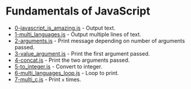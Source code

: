 # Fundamentals of JavaScript

- [0-javascript_is_amazing.js](./0-javascript_is_amazing.js) - Output text.
- [1-multi_languages.js](./1-multi_languages.js) - Output multiple lines of text.
- [2-arguments.js](./2-arguments.js) - Print message depending on number of arguments passed.
- [3-value_argument.js](./3-value_argument.js) - Print the first argument passed.
- [4-concat.js](./4-concat.js) - Print the two arguments passed.
- [5-to_integer.js](./5-to_integer.js) - Convert to integer.
- [6-multi_languages_loop.js](./6-multi_languages_loop.js) - Loop to print.
- [7-multi_c.js](./7-multi_c.js) - Print `x` times.
